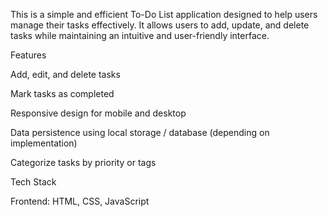 This is a simple and efficient To-Do List application designed to help users manage their tasks effectively. It allows users to add, update, and delete tasks while maintaining an intuitive and user-friendly interface.

Features

Add, edit, and delete tasks

Mark tasks as completed

Responsive design for mobile and desktop

Data persistence using local storage / database (depending on implementation)

Categorize tasks by priority or tags

Tech Stack

Frontend: HTML, CSS, JavaScript
